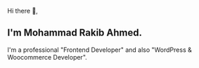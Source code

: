 
Hi there 👋,
## I'm Mohammad Rakib Ahmed.
I'm a professional "Frontend Developer" and also "WordPress & Woocommerce Developer".



